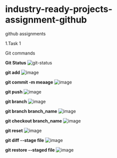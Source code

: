 # industry-ready-projects-assignment-github
github assignments

1.Task 1

Git commands

**Git Status**
![git-status](https://user-images.githubusercontent.com/80097898/196245591-07468161-110a-4cb8-834c-7ad68ceb2b06.png)

**git add**
![image](https://user-images.githubusercontent.com/80097898/196247052-92b2e649-17a5-44eb-9976-cdcdc6187a3e.png)

**git commit -m meaage**
![image](https://user-images.githubusercontent.com/80097898/196247080-0dfb0303-642a-4b1e-9f06-5c6d61b6c928.png)

**git push**
![image](https://user-images.githubusercontent.com/80097898/196247088-b1c120de-f89c-463f-a69a-ee5b8684fa57.png)

**git branch**
![image](https://user-images.githubusercontent.com/80097898/196247114-e8d06615-ca9d-4b31-a9f7-ddffc4d0af2f.png)

**git branch branch_name**
![image](https://user-images.githubusercontent.com/80097898/196247127-22a3eeb1-7c9c-4ace-a1cc-fe985ea3668e.png)

**git checkout branch_name**
![image](https://user-images.githubusercontent.com/80097898/196247143-f504d187-d297-457d-861d-1db4a5a22f92.png)

**git reset**
![image](https://user-images.githubusercontent.com/80097898/196248634-b3319caf-841d-4cc6-a706-471b27baa557.png)

**git diff --stage file**
![image](https://user-images.githubusercontent.com/80097898/196248740-b28d5b20-3cf5-49bd-a270-8095473ae4e0.png)

**git restore --staged file**
![image](https://user-images.githubusercontent.com/80097898/196248860-a6630352-2f33-4bfd-93f9-58b258b39f69.png)